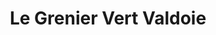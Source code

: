 ---
title: "Le Grenier Vert Valdoie"
url: /valdoie/le-grenier-vert-valdoie/
shop: alimentation saine
---